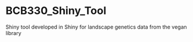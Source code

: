 # BCB330_Shiny_Tool
Shiny tool developed in Shiny for landscape genetics data from the vegan library 
